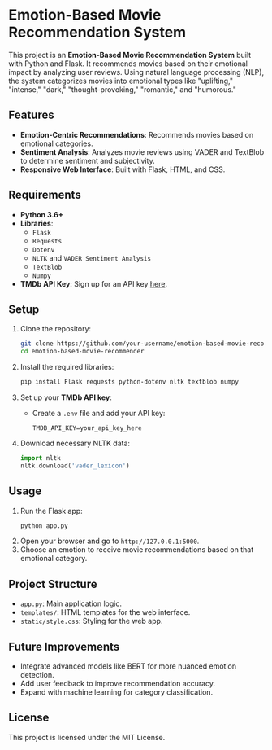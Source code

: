 # Emotion-Based Movie Recommendation System

This project is an **Emotion-Based Movie Recommendation System** built with Python and Flask. It recommends movies based on their emotional impact by analyzing user reviews. Using natural language processing (NLP), the system categorizes movies into emotional types like "uplifting," "intense," "dark," "thought-provoking," "romantic," and "humorous."

## Features
- **Emotion-Centric Recommendations**: Recommends movies based on emotional categories.
- **Sentiment Analysis**: Analyzes movie reviews using VADER and TextBlob to determine sentiment and subjectivity.
- **Responsive Web Interface**: Built with Flask, HTML, and CSS.

## Requirements
- **Python 3.6+**
- **Libraries**:
  - `Flask`
  - `Requests`
  - `Dotenv`
  - `NLTK` and `VADER Sentiment Analysis`
  - `TextBlob`
  - `Numpy`
- **TMDb API Key**: Sign up for an API key [here](https://www.themoviedb.org/).

## Setup
1. Clone the repository:
   ```bash
   git clone https://github.com/your-username/emotion-based-movie-recommender.git
   cd emotion-based-movie-recommender
   ```

2. Install the required libraries:
   ```bash
   pip install Flask requests python-dotenv nltk textblob numpy
   ```

3. Set up your **TMDb API key**:
   - Create a `.env` file and add your API key:
     ```plaintext
     TMDB_API_KEY=your_api_key_here
     ```

4. Download necessary NLTK data:
   ```python
   import nltk
   nltk.download('vader_lexicon')
   ```

## Usage
1. Run the Flask app:
   ```bash
   python app.py
   ```
2. Open your browser and go to `http://127.0.0.1:5000`.
3. Choose an emotion to receive movie recommendations based on that emotional category.

## Project Structure
- `app.py`: Main application logic.
- `templates/`: HTML templates for the web interface.
- `static/style.css`: Styling for the web app.

## Future Improvements
- Integrate advanced models like BERT for more nuanced emotion detection.
- Add user feedback to improve recommendation accuracy.
- Expand with machine learning for category classification.

## License
This project is licensed under the MIT License.

